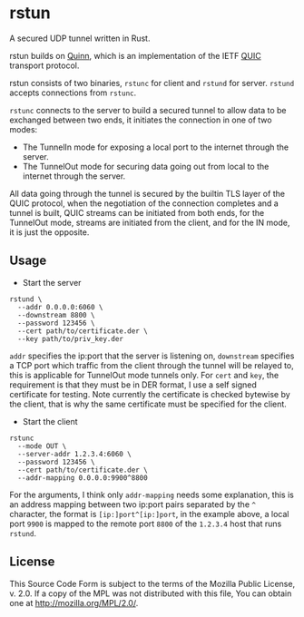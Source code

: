 rstun
=====

A secured UDP tunnel written in Rust.

rstun builds on [Quinn](https://github.com/quinn-rs/quinn), which is an implementation of the IETF [QUIC](https://quicwg.org/) transport protocol.

rstun consists of two binaries, `rstunc` for client and `rstund` for server. `rstund` accepts connections from `rstunc`.

`rstunc` connects to the server to build a secured tunnel to allow data to be exchanged between two ends, it initiates the connection in one of two modes:

  * The TunnelIn mode for exposing a local port to the internet through the server.
  * The TunnelOut mode for securing data going out from local to the internet through the server.

All data going through the tunnel is secured by the builtin TLS layer of the QUIC protocol, when the negotiation of the connection completes and a tunnel is built, QUIC streams can be initiated from both ends, for the TunnelOut mode, streams are initiated from the client, and for the IN mode, it is just the opposite.

Usage
-----

* Start the server

```
rstund \
  --addr 0.0.0.0:6060 \
  --downstream 8800 \
  --password 123456 \
  --cert path/to/certificate.der \
  --key path/to/priv_key.der
```
`addr` specifies the ip:port that the server is listening on, `downstream` specifies a TCP port which traffic from the client through the tunnel will be relayed to, this is applicable for TunnelOut mode tunnels only. For `cert` and `key`, the requirement is that they must be in DER format, I use a self signed certificate for testing. Note currently the certificate is checked bytewise by the client, that is why the same certificate must be specified for the client.

* Start the client
```
rstunc
  --mode OUT \
  --server-addr 1.2.3.4:6060 \
  --password 123456 \
  --cert path/to/certificate.der \
  --addr-mapping 0.0.0.0:9900^8800
```
For the arguments, I think only `addr-mapping` needs some explanation, this is an address mapping between two ip:port pairs separated by the `^` character, the format is `[ip:]port^[ip:]port`, in the example above, a local port `9900` is mapped to the remote port `8800` of the `1.2.3.4` host that runs `rstund`.

License
-------

This Source Code Form is subject to the terms of the Mozilla Public
License, v. 2.0. If a copy of the MPL was not distributed with this
file, You can obtain one at http://mozilla.org/MPL/2.0/.
